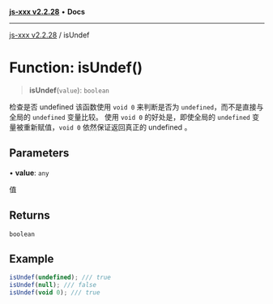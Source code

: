 [**js-xxx v2.2.28**](../README.md) • **Docs**

***

[js-xxx v2.2.28](../README.md) / isUndef

# Function: isUndef()

> **isUndef**(`value`): `boolean`

检查是否 undefined
该函数使用 `void 0` 来判断是否为 `undefined`，而不是直接与全局的 `undefined` 变量比较。
使用 `void 0` 的好处是，即使全局的 `undefined` 变量被重新赋值，`void 0` 依然保证返回真正的 undefined 。

## Parameters

• **value**: `any`

值

## Returns

`boolean`

## Example

```ts
isUndef(undefined); /// true
isUndef(null); /// false
isUndef(void 0); /// true
```
